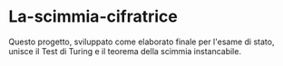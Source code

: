 # La-scimmia-cifratrice
Questo progetto, sviluppato come elaborato finale per l'esame di stato, unisce il Test di Turing e il teorema della scimmia instancabile.
